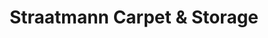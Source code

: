 ---
title: "Straatmann Carpet & Storage"
url: /villa-ridge/straatmann-carpet-and-storage/
shop: carpet
---